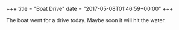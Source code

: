 +++
title = "Boat Drive"
date = "2017-05-08T01:46:59+00:00"
+++

The boat went for a drive today. Maybe soon it will hit the water.
			